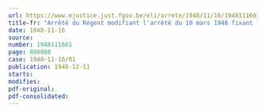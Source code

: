 ```yaml
---
url: https://www.ejustice.just.fgov.be/eli/arrete/1948/11/16/1948111601/justel
title-fr: "Arrêté du Régent modifiant l'arrêté du 10 mars 1948 fixant le montant de la rémunération des membres des commissions locales de recensement linguistique"
date: 1948-11-16
source:
number: 1948111601
page: 888888
case: 1948-11-16/01
publication: 1948-12-11
starts:
modifies:
pdf-original:
pdf-consolidated:
---
```


